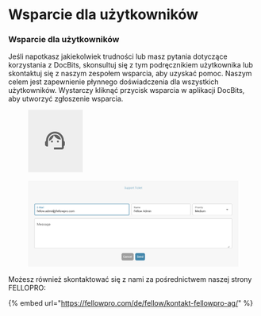 # Wsparcie dla użytkowników

### Wsparcie dla użytkowników <a href="#ikpwh4qbrq82" id="ikpwh4qbrq82"></a>

Jeśli napotkasz jakiekolwiek trudności lub masz pytania dotyczące korzystania z DocBits, skonsultuj się z tym podręcznikiem użytkownika lub skontaktuj się z naszym zespołem wsparcia, aby uzyskać pomoc. Naszym celem jest zapewnienie płynnego doświadczenia dla wszystkich użytkowników. Wystarczy kliknąć przycisk wsparcia w aplikacji DocBits, aby utworzyć zgłoszenie wsparcia.

<figure><img src="../.gitbook/assets/image (1).png" alt=""><figcaption></figcaption></figure>

<figure><img src="../.gitbook/assets/image (2).png" alt=""><figcaption></figcaption></figure>

Możesz również skontaktować się z nami za pośrednictwem naszej strony FELLOPRO:

{% embed url="https://fellowpro.com/de/fellow/kontakt-fellowpro-ag/" %}
